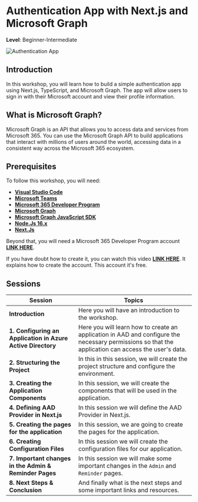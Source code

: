# Authentication App with Next.js and Microsoft Graph

**Level**: Beginner-Intermediate

![Authentication App](/img/authentication-workshop/authentication.gif "Authentication App")

## Introduction

In this workshop, you will learn how to build a simple authentication app using Next.js, TypeScript, and Microsoft Graph. The app will allow users to sign in with their Microsoft account and view their profile information.

## What is Microsoft Graph?

Microsoft Graph is an API that allows you to access data and services from Microsoft 365. You can use the Microsoft Graph API to build applications that interact with millions of users around the world, accessing data in a consistent way across the Microsoft 365 ecosystem.

## Prerequisites

To follow this workshop, you will need:

- **[Visual Studio Code](https://code.visualstudio.com/)**
- **[Microsoft Teams](https://www.microsoft.com/en-us/microsoft-teams/download-app?rtc=2)**
- **[Microsoft 365 Developer Program](https://developer.microsoft.com/en-us/microsoft-365/dev-program)**
- **[Microsoft Graph](https://developer.microsoft.com/en-us/graph)**
- **[Microsoft Graph JavaScript SDK](https://github.com/microsoftgraph/msgraph-sdk-javascript)**
- **[Node.Js 16.x](https://nodejs.org/en/)**
- **[Next.Js](https://nextjs.org/learn/foundations/about-nextjs)**

Beyond that, you will need a Microsoft 365 Developer Program account **[LINK HERE](https://developer.microsoft.com/en-us/microsoft-365/dev-program)**. 

If you have doubt how to create it, you can watch this video **[LINK HERE](https://www.youtube.com/watch?v=JvWLgirC8xs)**. It explains how to create the account. This account it's free. 

## Sessions


| Session                                                     | Topics                                                                                                                                              |
| ----------------------------------------------------------- | --------------------------------------------------------------------------------------------------------------------------------------------------- |
| **Introduction**                                            | Here you will have an introduction to the workshop.                                                                                                 |
| **1. Configuring an Application in Azure Active Directory** | Here you will learn how to create an application in AAD and configure the necessary permissions so that the application can access the user's data. |  |
| **2. Structuring the Project**                              | In this in this session, we will create the project structure and configure the environment.                                                        |
| **3. Creating the Application Components**                  | In this session, we will create the components that will be used in the application.                                                                |
| **4. Defining AAD Provider in Next.js**                     | In this session we will define the AAD Provider in Next.js.                                                                                         |
| **5. Creating the pages for the application**               | In this session, we are going to create the pages for the application.                                                                              |
| **6. Creating Configuration Files**                         | In this session we will create the configuration files for our application.                                                                         |
| **7. Important changes in the Admin & Reminder Pages**      | In this session we will make some important changes in the `Admin` and `Reminder` pages.                                                            |
| **8. Next Steps & Conclusion**                              | And finally what is the next steps and some important links and resources.                                                                          |



